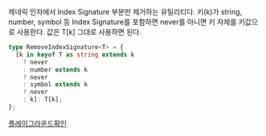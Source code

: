 제네릭 인자에서 Index Signature 부분만 제거하는 유틸리티다.
키(k)가 string, number, symbol 등 Index Signature를 포함하면 never를 아니면 키 자체를 키값으로 사용한다.
값은 T[k] 그대로 사용하면 된다.

```ts
type RemoveIndexSignature<T> = {
  [k in keyof T as string extends k
    ? never
    : number extends k
    ? never
    : symbol extends k
    ? never
    : k]: T[k];
};
```

[플레이그라운드확인](https://www.typescriptlang.org/play?#code/PQKgUABBCMDMBsB2CBaCAlApgWwPYDdMIBJAOwBNMAPCAZQEsBzUgQwBcBXAJ00lRQGC+AIwCeEABb0uuUSwj16ALw4BreQAoAAlJlzFK9QEoIAYkAvPYFbFs7mEArTAGM2KVZlEBnMH1O+IgCcnADm7vKEBcGsAWmYhAAnHAVDXABdHAHEGIQA9xwEdmwBKhiEAdocAP2sAJpsAMmcAfTohAHAnADzHADVXAFKaIAAMsPEIySioGZnZuTAAeABUAPjqSwBtawBA1ysAOQcAUsZCIQAgxrIAuWbrVti8oNlEAByIAMVxcCABeCABvPigAbTdRRYgPNi56UkYAXXuWUlFLiAAzQ4aIz3fC4ejkPgAX1mW12EAAgicMDgCJgWtR2qxODxugdcP0IMBgBBqLtnJhyOd-oDgRBQeCINCoKs6rMCQBxehsAASHGEiQg5kADHX3CRsNjbDyLInrRwSAB0dg88twXEYwDgSGAqlwYBAwG8oAgAH1TWbzWaIIAb0aFcQggBV5wA7LRBAKHjgFIOk0Wr3GiD67ywoiNVHotpMLFdPoE04Xa6qBSkCC3XB-CC9CAsDwPJ4vRgkqhsTAUTOqX4AfggpEwhC4v3upA42GEmC4eYLRcTZYrVebtYeokbuAANq3C+Ri53K9Xe6oPqmbm8ANxgSFLsBG71eiCAGUX0oAOpYggAB5wAu45kNxbfQb6Nhtqq2BAA1SAKIARw4LEHABoII+qGS75D-hkbAIAAci0AMUDld9B0LRhMA8YAODYehBw8ED-R2fZDiRGMIBudx7keZ5XlnL4figAFcCBEEwQhaEwAfAAhFgW2jPh8LuCsGybLhSO+EQWOoulaL4AAGQjs1eZdvEcXBSEealbBYpFaH7YQhw0EDKOEFiQKMBjMIgPFmNY852NuQi1KHPjyLw7SWLeIT6TojC4WYpQcIErgnJEqAdKUCTiMYaSDLhRwM3gpErj4H8-26F830Hbog2aCgMTDTocTxfovzORSfIZSF+hymLfycNh4tfd9kpRVLWkxTKehMnKqR07zaWchcIHErMgsZYqP1KuKEuqlK0TS0MOmxHpjJYlq8quezeIKykipKqBYvKyrEpqppxvqjLpu6dz5ogNqVq6-zApzfqSreQ0QE9M9TQgQATpsAGXGIEAC6bABGap7novNdwCgAlAFQJwBXpogQBXmqiSoRUkcVJWlYBZQVJUVTVDUEEQYAvg8AB3ZttV1EGIAhwV4bFCUpRlDw5UVZVVXVTUcY8IckPoOSNggAlXsAD06IECUpABOW0VEZplG6bRxnMZ1PUDSAA)
